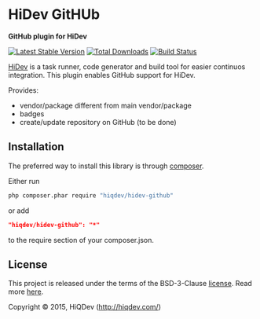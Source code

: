 HiDev GitHUb
============

**GitHub plugin for HiDev**

[![Latest Stable Version](https://poser.pugx.org/hiqdev/hidev-github/v/stable)](https://packagist.org/packages/hiqdev/hidev-github)
[![Total Downloads](https://poser.pugx.org/hiqdev/hidev-github/downloads)](https://packagist.org/packages/hiqdev/hidev-github)
[![Build Status](https://img.shields.io/travis/hiqdev/hidev-github.svg)](https://travis-ci.org/hiqdev/hidev-github)

[HiDev](https://github.com/hiqdev/hidev) is a task runner, code generator and build tool for easier continuos integration.
This plugin enables GitHub support for HiDev.

Provides:

- vendor/package different from main vendor/package
- badges
- create/update repository on GitHub (to be done)

## Installation

The preferred way to install this library is through [composer](http://getcomposer.org/download/).

Either run

```sh
php composer.phar require "hiqdev/hidev-github"
```

or add

```json
"hiqdev/hidev-github": "*"
```

to the require section of your composer.json.

## License

This project is released under the terms of the BSD-3-Clause [license](LICENSE).
Read more [here](http://choosealicense.com/licenses/bsd-3-clause).

Copyright © 2015, HiQDev (http://hiqdev.com/)
